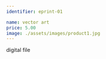 ```yaml
---
identifier: eprint-01

name: vector art
price: 5.00
image: ./assets/images/product1.jpg
---
```

digital file
